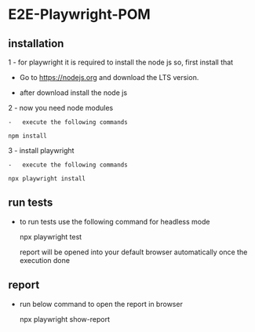 # E2E-Playwright-POM

## installation

1 - for playwright it is required to install the node js so, first install that

-   Go to https://nodejs.org and download the LTS version.

-   after download install the node js

2 - now you need node modules

    -   execute the following commands

    npm install

3 - install playwright

    -   execute the following commands
    
    npx playwright install


## run tests

-   to run tests use the following command for headless mode

    npx playwright test

    report will be opened into your default browser automatically once the execution done

## report 

-   run below command to open the report in browser

     npx playwright show-report
